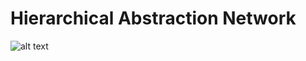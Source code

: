 # Hierarchical Abstraction Network
![alt text](https://lh3.googleusercontent.com/MZcVYs1WN6hq6AAZNwO2tT-lX5nUFID5Lqjgw7H4TFEp7b0aqw8FdNrlmrdvEEBB4c6dVpX9V_20SOinzU0a=w1920-h959-rw)
